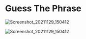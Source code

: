 # Guess The Phrase

![Screenshot_20211129_150412](https://user-images.githubusercontent.com/66742756/143866616-902de220-7039-4461-a8cf-2a8d1c3fecfc.png)


![Screenshot_20211129_150412](https://user-images.githubusercontent.com/66742756/143866624-b1b1982f-aa0e-407c-9a14-ed111a562181.png)
